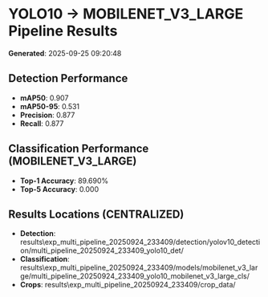 # YOLO10 -> MOBILENET_V3_LARGE Pipeline Results

**Generated**: 2025-09-25 09:20:48

## Detection Performance
- **mAP50**: 0.907
- **mAP50-95**: 0.531
- **Precision**: 0.877
- **Recall**: 0.877

## Classification Performance (MOBILENET_V3_LARGE)
- **Top-1 Accuracy**: 89.690%
- **Top-5 Accuracy**: 0.000

## Results Locations (CENTRALIZED)
- **Detection**: results\exp_multi_pipeline_20250924_233409/detection/yolov10_detection/multi_pipeline_20250924_233409_yolo10_det/
- **Classification**: results\exp_multi_pipeline_20250924_233409/models/mobilenet_v3_large/multi_pipeline_20250924_233409_yolo10_mobilenet_v3_large_cls/
- **Crops**: results\exp_multi_pipeline_20250924_233409/crop_data/
